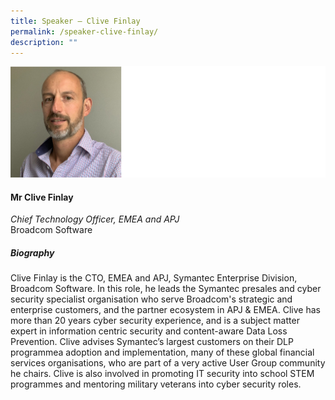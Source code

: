 ```yaml
---
title: ​​Speaker – Clive Finlay
permalink: /speaker-clive-finlay/
description: ""
---
```

![](/images/Speakers/Clive%20Finlay.jpg)

#### **Mr Clive Finlay**

*Chief Technology Officer, EMEA and APJ*  
Broadcom Software

##### **Biography**
Clive Finlay is the CTO, EMEA and APJ, Symantec Enterprise Division, Broadcom Software. In this role, he leads the Symantec presales and cyber security specialist organisation who serve Broadcom's strategic and enterprise customers, and the partner ecosystem in APJ & EMEA. Clive has more than 20 years cyber security experience, and is a subject matter expert in information centric security and content-aware Data Loss Prevention. Clive advises Symantec’s largest customers on their DLP programmea adoption and implementation, many of these global financial services organisations, who are part of a very active User Group community he chairs. Clive is also involved in promoting IT security into school STEM programmes and mentoring military veterans into cyber security roles.